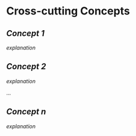 # Cross-cutting Concepts

## *Concept 1*

*explanation*

## *Concept 2*

*explanation*

...

## *Concept n*

*explanation*
